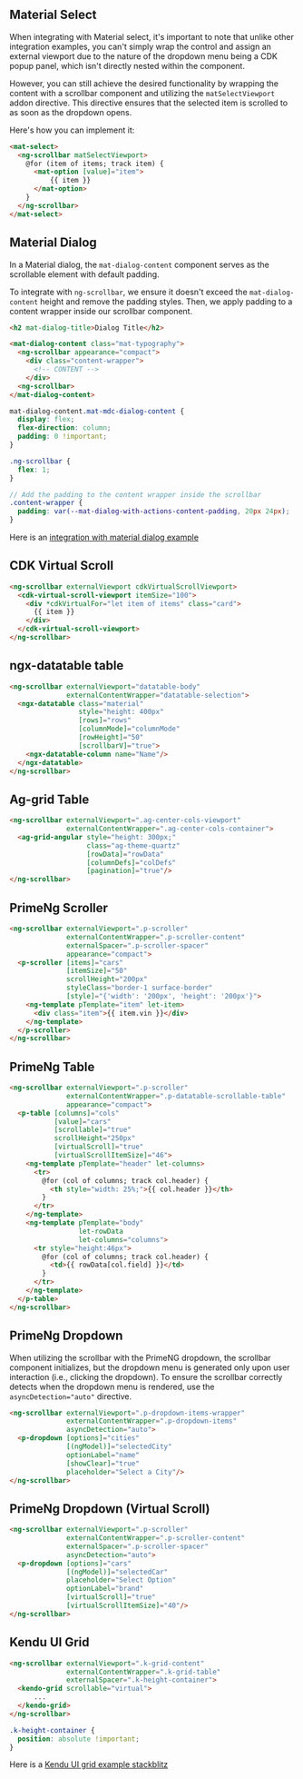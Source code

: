 ## Material Select

When integrating with Material select, it's important to note that unlike other integration examples, you can't simply
wrap the control and assign an external viewport due to the nature of the dropdown menu being a CDK popup panel, which
isn't directly nested within the component.

However, you can still achieve the desired functionality by wrapping the content with a scrollbar component and
utilizing the `matSelectViewport` addon directive. This directive ensures that the selected item is scrolled to as soon
as the dropdown opens.

Here's how you can implement it:

```html
<mat-select>
  <ng-scrollbar matSelectViewport>
    @for (item of items; track item) {
      <mat-option [value]="item">
          {{ item }}
      </mat-option>
    }
  </ng-scrollbar>
</mat-select>
```

## Material Dialog

In a Material dialog, the `mat-dialog-content` component serves as the scrollable element with default padding.

To integrate with `ng-scrollbar`, we ensure it doesn't exceed the `mat-dialog-content` height and remove the padding
styles. Then, we apply padding to a content wrapper inside our scrollbar component.

```html
<h2 mat-dialog-title>Dialog Title</h2>

<mat-dialog-content class="mat-typography">
  <ng-scrollbar appearance="compact">
    <div class="content-wrapper">
      <!-- CONTENT -->
    </div>
  <ng-scrollbar>
</mat-dialog-content>
```

```scss
mat-dialog-content.mat-mdc-dialog-content {
  display: flex;
  flex-direction: column;
  padding: 0 !important;
}

.ng-scrollbar {
  flex: 1;
}

// Add the padding to the content wrapper inside the scrollbar
.content-wrapper {
  padding: var(--mat-dialog-with-actions-content-padding, 20px 24px);
}
```

Here is an [integration with material dialog example](https://stackblitz.com/edit/ngx-scrollbar-tkzscf?file=package.json)

## CDK Virtual Scroll

```html
<ng-scrollbar externalViewport cdkVirtualScrollViewport>
  <cdk-virtual-scroll-viewport itemSize="100">
    <div *cdkVirtualFor="let item of items" class="card">
      {{ item }}
    </div>
  </cdk-virtual-scroll-viewport>
</ng-scrollbar>
```

## ngx-datatable table

```html
<ng-scrollbar externalViewport="datatable-body"
              externalContentWrapper="datatable-selection">
  <ngx-datatable class="material"
                 style="height: 400px"
                 [rows]="rows"
                 [columnMode]="columnMode"
                 [rowHeight]="50"
                 [scrollbarV]="true">
    <ngx-datatable-column name="Name"/>
  </ngx-datatable>
</ng-scrollbar>
```

## Ag-grid Table

```html
<ng-scrollbar externalViewport=".ag-center-cols-viewport"
              externalContentWrapper=".ag-center-cols-container">
  <ag-grid-angular style="height: 300px;"
                   class="ag-theme-quartz"
                   [rowData]="rowData"
                   [columnDefs]="colDefs"
                   [pagination]="true"/>
</ng-scrollbar>
```

## PrimeNg Scroller

```html
<ng-scrollbar externalViewport=".p-scroller"
              externalContentWrapper=".p-scroller-content"
              externalSpacer=".p-scroller-spacer"
              appearance="compact">
  <p-scroller [items]="cars"
              [itemSize]="50"
              scrollHeight="200px"
              styleClass="border-1 surface-border"
              [style]="{'width': '200px', 'height': '200px'}">
    <ng-template pTemplate="item" let-item>
      <div class="item">{{ item.vin }}</div>
    </ng-template>
  </p-scroller>
</ng-scrollbar>
```

## PrimeNg Table

```html
<ng-scrollbar externalViewport=".p-scroller"
              externalContentWrapper=".p-datatable-scrollable-table"
              appearance="compact">
  <p-table [columns]="cols"
           [value]="cars"
           [scrollable]="true"
           scrollHeight="250px"
           [virtualScroll]="true"
           [virtualScrollItemSize]="46">
    <ng-template pTemplate="header" let-columns>
      <tr>
        @for (col of columns; track col.header) {
          <th style="width: 25%;">{{ col.header }}</th>
        }
      </tr>
    </ng-template>
    <ng-template pTemplate="body"
                 let-rowData
                 let-columns="columns">
      <tr style="height:46px">
        @for (col of columns; track col.header) {
          <td>{{ rowData[col.field] }}</td>
        }
      </tr>
    </ng-template>
  </p-table>
</ng-scrollbar>
```

## PrimeNg Dropdown

When utilizing the scrollbar with the PrimeNG dropdown, the scrollbar component initializes, but the dropdown menu is
generated only upon user interaction (i.e., clicking the dropdown). To ensure the scrollbar correctly detects when the
dropdown menu is rendered, use the `asyncDetection="auto"` directive.

```html
<ng-scrollbar externalViewport=".p-dropdown-items-wrapper"
              externalContentWrapper=".p-dropdown-items"
              asyncDetection="auto">
  <p-dropdown [options]="cities"
              [(ngModel)]="selectedCity"
              optionLabel="name"
              [showClear]="true"
              placeholder="Select a City"/>
</ng-scrollbar>
```

## PrimeNg Dropdown (Virtual Scroll)

```html
<ng-scrollbar externalViewport=".p-scroller"
              externalContentWrapper=".p-scroller-content"
              externalSpacer=".p-scroller-spacer"
              asyncDetection="auto">
  <p-dropdown [options]="cars"
              [(ngModel)]="selectedCar"
              placeholder="Select Option"
              optionLabel="brand"
              [virtualScroll]="true"
              [virtualScrollItemSize]="40"/>
</ng-scrollbar>
```

## Kendu UI Grid

```html
<ng-scrollbar externalViewport=".k-grid-content"
              externalContentWrapper=".k-grid-table"
              externalSpacer=".k-height-container">
  <kendo-grid scrollable="virtual">
      ...
  </kendo-grid>
</ng-scrollbar>
```

```scss
.k-height-container {
  position: absolute !important;
}
```

Here is
a [Kendu UI grid example stackblitz](https://stackblitz.com/edit/angular-vgzffw-ldgsyr?file=src%2Fapp%2Fapp.component.ts,src%2Fstyles.css)
